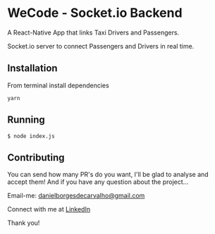 # WeCode - Socket.io Backend
A React-Native App that links Taxi Drivers and Passengers. 

Socket.io server to connect Passengers and Drivers in real time.

## Installation

From terminal install dependencies

```
yarn
```

## Running

```
$ node index.js
```

## Contributing

You can send how many PR's do you want, I'll be glad to analyse and accept them! And if you have any question about the project...

Email-me: danielborgesdecarvalho@gmail.com

Connect with me at [LinkedIn](https://www.linkedin.com/in/daniel-carvalho-0a4916122/)

Thank you!
